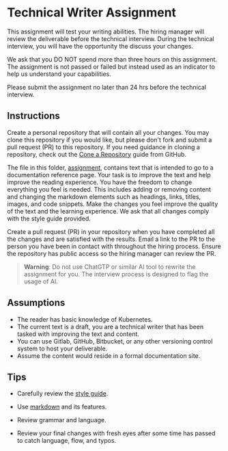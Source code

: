 # Technical Writer Assignment

This assignment will test your writing abilities. The hiring manager will review the deliverable before the technical interview. During the technical interview, you will have the opportunity the discuss your changes.

We ask that you DO NOT spend more than three hours on this assignment. The assignment is not passed or failed but instead used as an indicator to help us understand your capabilities. 

Please submit the assignment no later than 24 hrs before the technical interview.

## Instructions

Create a personal repository that will contain all your changes. You may clone this repository if you would like, but please don't fork and submit a pull request (PR) to this repository. If you need guidance in cloning a repository, check out the [Cone a Repository](https://docs.github.com/en/repositories/creating-and-managing-repositories/cloning-a-repository) guide from GitHub.

The file in this folder, [assignment](assignment.md), contains text that is intended to go to a documentation reference page. Your task is to improve the text and help improve the reading experience. You have the freedom to change everything you feel is needed. This includes adding or removing content and changing the markdown elements such as headings, links, titles, images, and code snippets. Make the changes you feel improve the quality of the text and the learning experience.  We ask that all changes comply with the style guide provided.

Create a pull request (PR) in your repository when you have completed all the changes and are satisfied with the results. Email a link to the PR to the person you have been in contact with throughout the hiring process. Ensure the repository has public access so the hiring manager can review the PR. 

>**Warning**: Do not use ChatGTP or similar AI tool to rewrite the assignment for you. The interview process is designed to flag the usage of AI.


## Assumptions
- The reader has basic knowledge of Kubernetes.
- The current text is a draft, you are a technical writer that has been tasked with improving the text and content.
- You can use Gitlab, GitHub, Bitbucket, or any other versioning control system to host your deliverable.
- Assume the content would reside in a formal documentation site.


## Tips

- Carefully review the [style guide](../style_guide.md).

- Use [markdown](https://www.markdownguide.org/) and its features.

- Review grammar and language.

- Review your final changes with fresh eyes after some time has passed to catch language, flow, and typos.
